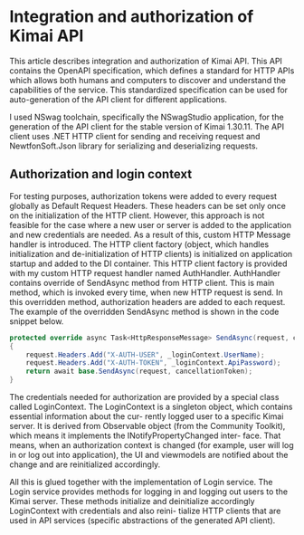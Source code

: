 # Integration and authorization of Kimai API

This article describes integration and authorization of Kimai API. This API contains
the OpenAPI specification, which defines a standard for HTTP APIs which allows both
humans and computers to discover and understand the capabilities of the service. This
standardized specification can be used for auto-generation of the API client for different
applications.

I used NSwag toolchain, specifically the NSwagStudio application, for the generation
of the API client for the stable version of Kimai 1.30.11. The API client uses .NET HTTP
client for sending and receiving request and NewtfonSoft.Json library for serializing and
deserializing requests.


## Authorization and login context

For testing purposes, authorization tokens were added to every request globally as Default
Request Headers. These headers can be set only once on the initialization of the HTTP
client. However, this approach is not feasible for the case where a new user or server is
added to the application and new credentials are needed. As a result of this, custom HTTP
Message handler is introduced.
The HTTP client factory (object, which handles initialization and de-initialization
of HTTP clients) is initialized on application startup and added to the DI container.
This HTTP client factory is provided with my custom HTTP request handler named
AuthHandler. AuthHandler contains override of SendAsync method from HTTP client.
This is main method, which is invoked every time, when new HTTP request is send. In
this overridden method, authorization headers are added to each request. The example of
the overridden SendAsync method is shown in the code snippet below.

```C#
protected override async Task<HttpResponseMessage> SendAsync(request, cancellationToken)
{
    request.Headers.Add("X-AUTH-USER", _loginContext.UserName);
    request.Headers.Add("X-AUTH-TOKEN", _loginContext.ApiPassword);
    return await base.SendAsync(request, cancellationToken);
}
```

The credentials needed for authorization are provided by a special class called LoginContext.
The LoginContext is a singleton object, which contains essential information about the cur-
rently logged user to a specific Kimai server. It is derived from Observable object (from
the Community Toolkit), which means it implements the INotifyPropertyChanged inter-
face. That means, when an authorization context is changed (for example, user will log in
or log out into application), the UI and viewmodels are notified about the change and are
reinitialized accordingly.

All this is glued together with the implementation of Login service. The Login
service provides methods for logging in and logging out users to the Kimai server. These
methods initialize and deinitialize accordingly LoginContext with credentials and also reini-
tialize HTTP clients that are used in API services (specific abstractions of the generated
API client). 